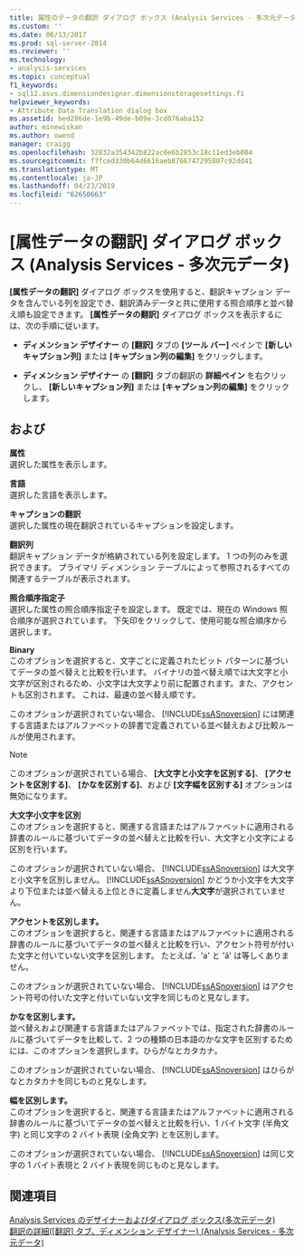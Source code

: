 ```yaml
---
title: 属性のデータの翻訳 ダイアログ ボックス (Analysis Services - 多次元データ) |Microsoft Docs
ms.custom: ''
ms.date: 06/13/2017
ms.prod: sql-server-2014
ms.reviewer: ''
ms.technology:
- analysis-services
ms.topic: conceptual
f1_keywords:
- sql12.asvs.dimensiondesigner.dimensionstoragesettings.f1
helpviewer_keywords:
- Attribute Data Translation dialog box
ms.assetid: bed286de-1e9b-49de-b09e-3cd076aba152
author: minewiskan
ms.author: owend
manager: craigg
ms.openlocfilehash: 32832a354342b822ac0e6b2853c18c11ed3eb004
ms.sourcegitcommit: f7fced330b64d6616aeb8766747295807c92dd41
ms.translationtype: MT
ms.contentlocale: ja-JP
ms.lasthandoff: 04/23/2019
ms.locfileid: "62650663"
---
```

# <a name="attribute-data-translation-dialog-box-analysis-services---multidimensional-data"></a>[属性データの翻訳] ダイアログ ボックス (Analysis Services - 多次元データ)
  **[属性データの翻訳]** ダイアログ ボックスを使用すると、翻訳キャプション データを含んでいる列を設定でき、翻訳済みデータと共に使用する照合順序と並べ替え順も設定できます。 **[属性データの翻訳]** ダイアログ ボックスを表示するには、次の手順に従います。  
  
-   **ディメンション デザイナー** の **[翻訳]** タブの **[ツール バー]** ペインで **[新しいキャプション列]** または **[キャプション列の編集]** をクリックします。  
  
-   **ディメンション デザイナー** の **[翻訳]** タブの翻訳の **詳細ペイン** を右クリックし、 **[新しいキャプション列]** または **[キャプション列の編集]** をクリックします。  
  
## <a name="options"></a>および  
 **属性**  
 選択した属性を表示します。  
  
 **言語**  
 選択した言語を表示します。  
  
 **キャプションの翻訳**  
 選択した属性の現在翻訳されているキャプションを設定します。  
  
 **翻訳列**  
 翻訳キャプション データが格納されている列を設定します。 1 つの列のみを選択できます。 プライマリ ディメンション テーブルによって参照されるすべての関連するテーブルが表示されます。  
  
 **照合順序指定子**  
 選択した属性の照合順序指定子を設定します。 既定では、現在の Windows 照合順序が選択されています。 下矢印をクリックして、使用可能な照合順序から選択します。  
  
 **Binary**  
 このオプションを選択すると、文字ごとに定義されたビット パターンに基づいてデータの並べ替えと比較を行います。 バイナリの並べ替え順では大文字と小文字が区別されるため、小文字は大文字より前に配置されます。また、アクセントも区別されます。 これは、最速の並べ替え順です。  
  
 このオプションが選択されていない場合、 [!INCLUDE[ssASnoversion](../includes/ssasnoversion-md.md)] には関連する言語またはアルファベットの辞書で定義されている並べ替えおよび比較ルールが使用されます。  
  
> [!NOTE]  
>  このオプションが選択されている場合、 **[大文字と小文字を区別する]**、 **[アクセントを区別する]**、 **[かなを区別する]**、および **[文字幅を区別する]** オプションは無効になります。  
  
 **大文字小文字を区別**  
 このオプションを選択すると、関連する言語またはアルファベットに適用される辞書のルールに基づいてデータの並べ替えと比較を行い、大文字と小文字による区別を行います。  
  
 このオプションが選択されていない場合、 [!INCLUDE[ssASnoversion](../includes/ssasnoversion-md.md)] は大文字と小文字を区別しません。 [!INCLUDE[ssASnoversion](../includes/ssasnoversion-md.md)] かどうか小文字を大文字より下位または並べ替える上位ときに定義しません**大文字**が選択されていません。  
  
 **アクセントを区別します。**  
 このオプションを選択すると、関連する言語またはアルファベットに適用される辞書のルールに基づいてデータの並べ替えと比較を行い、アクセント符号が付いた文字と付いていない文字を区別します。 たとえば、'a' と '&#xE1;' は等しくありません。  
  
 このオプションが選択されていない場合、 [!INCLUDE[ssASnoversion](../includes/ssasnoversion-md.md)] はアクセント符号の付いた文字と付いていない文字を同じものと見なします。  
  
 **かなを区別します。**  
 並べ替えおよび関連する言語またはアルファベットでは、指定された辞書のルールに基づいてデータを比較して、2 つの種類の日本語のかな文字を区別するためには、このオプションを選択します。ひらがなとカタカナ。  
  
 このオプションが選択されていない場合、 [!INCLUDE[ssASnoversion](../includes/ssasnoversion-md.md)] はひらがなとカタカナを同じものと見なします。  
  
 **幅を区別します。**  
 このオプションを選択すると、関連する言語またはアルファベットに適用される辞書のルールに基づいてデータの並べ替えと比較を行い、1 バイト文字 (半角文字) と同じ文字の 2 バイト表現 (全角文字) とを区別します。  
  
 このオプションが選択されていない場合、 [!INCLUDE[ssASnoversion](../includes/ssasnoversion-md.md)] は同じ文字の 1 バイト表現と 2 バイト表現を同じものと見なします。  
  
## <a name="see-also"></a>関連項目  
 [Analysis Services のデザイナーおよびダイアログ ボックス&#40;多次元データ&#41;](analysis-services-designers-and-dialog-boxes-multidimensional-data.md)   
 [翻訳の詳細&#40;[翻訳] タブ、ディメンション デザイナー&#41; &#40;Analysis Services - 多次元データ&#41;](translation-details-dimension-designer-analysis-services-multidimensional-data.md)  
  
  
